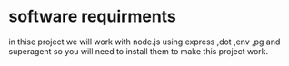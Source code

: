 # software requirments

in thise project we will work with node.js using express ,dot ,env ,pg and superagent so you will need to install them to make this project work.

